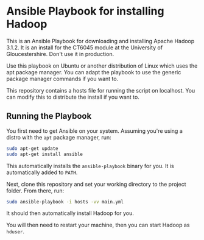 # Ansible Playbook for installing Hadoop
This is an Ansible Playbook for downloading and installing Apache Hadoop 3.1.2. It is an install for the CT6045 module at the University of Gloucestershire. Don't use it in production.

Use this playbook on Ubuntu or another distribution of Linux which uses the apt package manager. You can adapt the playbook to use the generic package manager commands if you want to.

This repository contains a hosts file for running the script on localhost. You can modify this to distribute the install if you want to.

## Running the Playbook
You first need to get Ansible on your system. Assuming you're using a distro with the `apt` package manager, run:
```bash
sudo apt-get update
sudo apt-get install ansible
```

This automatically installs the `ansible-playbook` binary for you. It is automatically added to `PATH`.

Next, clone this repository and set your working directory to the project folder.
From there, run:
```bash
sudo ansible-playbook -i hosts -vv main.yml
```

It should then automatically install Hadoop for you.

You will then need to restart your machine, then you can start Hadoop as `hduser`.
